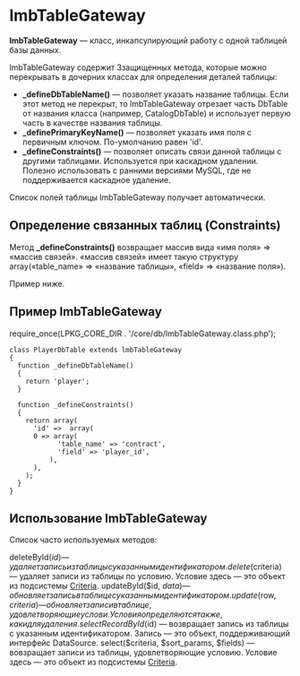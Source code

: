 # lmbTableGateway
**lmbTableGateway** — класс, инкапсулирующий работу с одной таблицей базы данных.

lmbTableGateway содержит 3защищенных метода, которые можно перекрывать в дочерних классах для определения деталей таблицы:

* **_defineDbTableName()** — позволяет указать название таблицы. Если этот метод не перекрыт, то lmbTableGateway отрезает часть DbTable от названия класса (например, CatalogDbTable) и использует первую часть в качестве названия таблицы.
* **_definePrimaryKeyName()** — позволяет указать имя поля с первичным ключом. По-умолчанию равен 'id'.
* **_defineConstraints()** — позволяет описать связи данной таблицы с другими таблицами. Используется при каскадном удалении. Полезно использовать с ранними версиями MySQL, где не поддерживается каскадное удаление.

Список полей таблицы lmbTableGateway получает автоматически.

## Определение связанных таблиц (Constraints)
Метод **_defineConstraints()** возвращает массив вида «имя поля» ⇒ «массив связей». «массив связей» имеет такую структуру array(«table_name» ⇒ «название таблицы», «field» ⇒ «название поля»).

Пример ниже.

## Пример lmbTableGateway

require_once(LPKG_CORE_DIR . '/core/db/lmbTableGateway.class.php');
 
    class PlayerDbTable extends lmbTableGateway
    {
      function _defineDbTableName()
      {
        return 'player';
      }
 
      function _defineConstraints()
      {
        return array(
          'id' =>  array(
          0 => array(
                'table_name' => 'contract',
                'field' => 'player_id',
              ),
          ),
        );
      }
    }

## Использование lmbTableGateway
Список часто используемых методов:

deleteById($id) — удаляет запись из таблицы с указанным идентификатором.
delete($criteria) — удаляет записи из таблицы по условию. Условие здесь — это объект из подсистемы [Criteria](./criteria.md).
updateById($id, $data) — обновляет запись в таблице с указанным идентификатором.
update($row, $сriteria) — обновляет записи в таблице, удовлетворяющие услови. Условия определяются так же, как и для удаления.
selectRecordById($id) — возвращает запись из таблицы с указанным идентификатором. Запись — это объект, поддерживающий интерфейс DataSource.
select($criteria, $sort_params, $fields) — вовзращает записи из таблицы, удовлетворяющие условию. Условие здесь — это объект из подсистемы [Criteria](./criteria.md).
